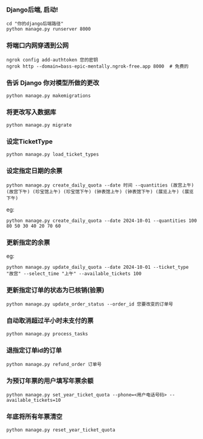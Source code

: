 ### Django后端, 启动!
```
cd "你的django后端路径"
python manage.py runserver 8000
```
### 将端口内网穿透到公网
```
ngrok config add-authtoken 您的密钥
ngrok http --domain=bass-epic-mentally.ngrok-free.app 8000  # 免费的
```
### 告诉 Django 你对模型所做的更改
```
python manage.py makemigrations 
```
### 将更改写入数据库
```
python manage.py migrate
```
### 设定TicketType
```
python manage.py load_ticket_types
```
### 设定指定日期的余票
```
python manage.py create_daily_quota --date 时间 --quantities (故宫上午) (故宫下午) (珍宝馆上午) (珍宝馆下午) (钟表馆上午) (钟表馆下午) (展览上午) (展览下午)
```
eg:
``` 
python manage.py create_daily_quota --date 2024-10-01 --quantities 100 80 50 30 40 20 70 60
```
###  更新指定的余票
eg:
```
python manage.py update_daily_quota --date 2024-10-01 --ticket_type "故宫" --select_time "上午" --available_tickets 100
```
### 更新指定订单的状态为已核销(验票)
```
python manage.py update_order_status --order_id 您要改变的订单号
```
### 自动取消超过半小时未支付的票
```
python manage.py process_tasks
```
###  退指定订单id的订单
```
python manage.py refund_order 订单号
```
### 为预订年票的用户填写年票余额
```
python manage.py set_year_ticket_quota --phone=<用户电话号码> --available_tickets=10
```
### 年底将所有年票清空
```
python manage.py reset_year_ticket_quota
```
